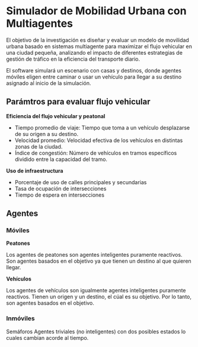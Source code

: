 # Simulador de Mobilidad Urbana con Multiagentes

El objetivo de la investigación es diseñar y evaluar un modelo de movilidad urbana basado en sistemas multiagente para maximizar el flujo vehicular en una ciudad pequeña, analizando el impacto de diferentes estrategias de gestión de tráfico en la eficiencia del transporte diario.

El software simulará un escenario con casas y destinos, donde agentes móviles eligen entre caminar o usar un vehículo para llegar a su destino asignado al inicio de la simulación.	


## Parámtros para evaluar flujo vehicular

**Eficiencia del flujo vehicular y peatonal**
  - Tiempo promedio de viaje: Tiempo que toma a un vehículo desplazarse de su origen a su destino.
  - Velocidad promedio: Velocidad efectiva de los vehículos en distintas zonas de la ciudad.
  - Índice de congestión: Número de vehículos en tramos específicos dividido entre la capacidad del tramo.

**Uso de infraestructura**
  - Porcentaje de uso de calles principales y secundarias
  - Tasa de ocupación de intersecciones
  - Tiempo de espera en intersecciones

 
## Agentes
### Móviles
**Peatones**

Los agentes de peatones son agentes inteligentes puramente reactivos. Son agentes basados en el objetivo ya que tienen un destino al que quieren llegar.

**Vehículos**

Los agentes de vehículos son igualmente agentes inteligentes puramente reactivos. Tienen un origen y un destino, el cúal es su objetivo. Por lo tanto, son agentes basados en el objetivo.

### Inmóviles
Semáforos
Agentes triviales (no inteligentes) con dos posibles estados lo cuales cambian acorde al tiempo.

